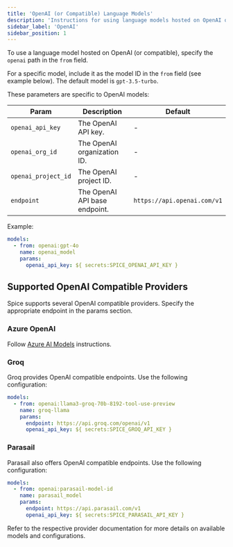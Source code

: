 ```yaml
---
title: 'OpenAI (or Compatible) Language Models'
description: 'Instructions for using language models hosted on OpenAI or compatible services with Spice.'
sidebar_label: 'OpenAI'
sidebar_position: 1
---
```


To use a language model hosted on OpenAI (or compatible), specify the `openai` path in the `from` field.

For a specific model, include it as the model ID in the `from` field (see example below). The default model is `gpt-3.5-turbo`.

These parameters are specific to OpenAI models:

| Param               | Description                   | Default                     |
| ------------------- | ----------------------------- | --------------------------- |
| `openai_api_key`    | The OpenAI API key.           | -                           |
| `openai_org_id`     | The OpenAI organization ID.   | -                           |
| `openai_project_id` | The OpenAI project ID.        | -                           |
| `endpoint`          | The OpenAI API base endpoint. | `https://api.openai.com/v1` |

Example:

```yaml
models:
  - from: openai:gpt-4o
    name: openai_model
    params:
      openai_api_key: ${ secrets:SPICE_OPENAI_API_KEY }
```

## Supported OpenAI Compatible Providers

Spice supports several OpenAI compatible providers. Specify the appropriate endpoint in the params section.

### Azure OpenAI

Follow [Azure AI Models](./azure) instructions.

### Groq

Groq provides OpenAI compatible endpoints. Use the following configuration:

```yaml
models:
  - from: openai:llama3-groq-70b-8192-tool-use-preview
    name: groq-llama
    params:
      endpoint: https://api.groq.com/openai/v1
      openai_api_key: ${ secrets:SPICE_GROQ_API_KEY }
```

### Parasail

Parasail also offers OpenAI compatible endpoints. Use the following configuration:

```yaml
models:
  - from: openai:parasail-model-id
    name: parasail_model
    params:
      endpoint: https://api.parasail.com/v1
      openai_api_key: ${ secrets:SPICE_PARASAIL_API_KEY }
```

Refer to the respective provider documentation for more details on available models and configurations.
